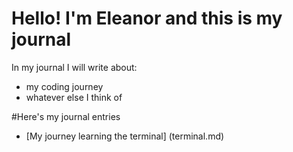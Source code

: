 # Hello! I'm Eleanor and this is my journal

In my journal I will write about:

- my coding journey
- whatever else I think of

#Here's my journal entries

* [My journey learning the terminal] (terminal.md)
